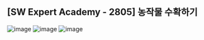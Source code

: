 ## [SW Expert Academy - 2805] 농작물 수확하기

![image](https://user-images.githubusercontent.com/22045163/106721709-5da98000-6648-11eb-8c12-73ecf5c86b6b.png)
![image](https://user-images.githubusercontent.com/22045163/106721740-68fcab80-6648-11eb-8db1-516b26ea7b9b.png)
![image](https://user-images.githubusercontent.com/22045163/106721870-99444a00-6648-11eb-9e30-664d30614248.png)
